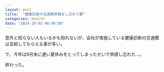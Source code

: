 ```yaml
---
layout: post
title:  "健康診断の交通費申請をし忘れて鬱"
categories: health
date: "2024-10-03 00:00:00"
---
```


意外と知らない人もいるかも知れないが、会社が実施している健康診断の交通費は支給してもらえる事が多い。

で、今年は9月末に遅い夏休みをとってしまったせいで申請し忘れた...。

終わった。
